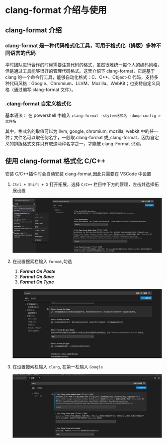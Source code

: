 # clang-format 介绍与使用

## clang-format 介绍

### clang-format 是一种代码格式化工具，可用于格式化（排版）多种不同语言的代码

平时团队进行合作的时候需要注意代码的格式，虽然很难统一每个人的编码风格，但是通过工具能够很好的管理代码格式。这里介绍下 clang-format，它是基于 clang 的一个命令行工具，能够自动化格式：C、C++、Object-C 代码，支持多种代码风格：Google、Chromium、LLVM、Mozilla、WebKit；也支持自定义风格（通过编写.clang-format 文件）。

### .clang-format 自定义格式化

基本语法： 在 powershell 中输入 `clang-format -style=格式名 -dump-config > 文件名`

其中，格式名的取值可以为 llvm, google, chromium, mozilla, webkit 中的任一种；文件名可以取任何名字，一般取.clang-format 或\_clang-format，因为自定义的排版格式文件只有取这两种名字之一，才能被 clang-Format 识别。

## 使用 clang-format 格式化 C/C++

安装 C/C++插件时会自动安装 clang-format,因此只需要在 VSCode 中设置

1. `Ctrl + Shift + X` 打开拓展，选择 `C/C++` 栏目中下方的管理，左击并选择拓展设置

   ![如图](./assets/sample1.png "sample1")

2. 在设置搜索栏输入 `format`,勾选

   1. **_Format On Paste_**
   2. **_Format On Save_**
   3. **_Format On Type_**

   ![如图](./assets/sample2.png "sample2")

3. 在设置搜索栏输入 `clang`, 在第一栏输入 `Google`

   ![如图](./assets/sample3.png "sample3")

